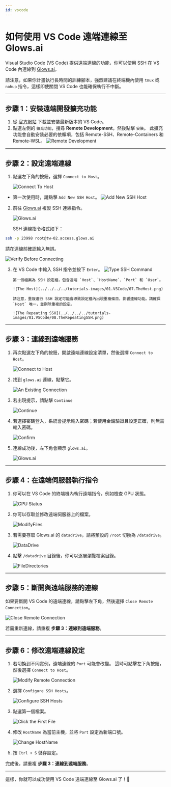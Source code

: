 ```yaml
---
id: vscode
---
```


# 如何使用 VS Code 遠端連線至 Glows.ai

Visual Studio Code (VS Code) 提供遠端連線的功能，你可以使用 SSH 在 VS Code 內連線到 [Glows.ai](https://glows.ai)。

請注意，如果你計畫執行長時間的訓練腳本，強烈建議在終端機內使用 `tmux` 或 `nohup` 指令，這樣即使關閉 VS Code 也能確保執行不中斷。

---

## **步驟 1：安裝遠端開發擴充功能**

1. 從 [官方網站](https://code.visualstudio.com/) 下載並安裝最新版本的 VS Code。
2. 點選左側的 `擴充功能`，搜尋 **Remote Development**，然後點擊 `安裝`。
   此擴充功能會自動安裝必要的依賴項，包括 Remote-SSH、Remote-Containers 和 Remote-WSL。
   ![Remote Development](../../../../tutorials-images/01.VSCode/01.RemoteDevelopment.png)

---

## **步驟 2：設定遠端連線**

1. 點選左下角的按鈕，選擇 `Connect to Host`。

   ![Connect To Host](../../../../tutorials-images/01.VSCode/02.Connect2Host.PNG)

- 第一次使用時，請點擊 `Add New SSH Host`。
  ![Add New SSH Host](../../../../tutorials-images/01.VSCode/03.AddNewSHHHost.PNG)

2. 前往 [Glows.ai](https://glows.ai) 複製 SSH 連線指令。

   ![Glows.ai](../../../../tutorials-images/01.VSCode/04.Glowsai.PNG)

   SSH 連線指令格式如下：

```bash
ssh -p 23998 root@tw-02.access.glows.ai
```

請在連線前確認輸入無誤。

![Verify Before Connecting](../../../../tutorials-images/01.VSCode/05.VerifyBeforeConnecting.png)

3.  在 VS Code 中輸入 SSH 指令並按下 `Enter`。
    ![Type SSH Command](../../../../tutorials-images/01.VSCode/06.TypeSSHCommand.png)

        第一個檔案為 SSH 設定檔，包含遠端 `Host`、`HostName`、`Port` 和 `User`。

        ![The Host](../../../../tutorials-images/01.VSCode/07.TheHost.png)

        請注意，重複進行 SSH 設定可能會導致設定檔內出現重複條目，影響連線功能。請確保 `Host` 唯一，並刪除重複的設定。

        ![The Repeating SSH](../../../../tutorials-images/01.VSCode/08.TheRepeatingSSH.png)

---

## **步驟 3：連線到遠端服務**

1. 再次點選左下角的按鈕，開啟遠端連線設定清單，然後選擇 `Connect to Host`。

   ![Connect to Host](../../../../tutorials-images/01.VSCode/09.Connect2Host.png)

2. 找到 `glows.ai` 連線，點擊它。

   ![An Existing Connection](../../../../tutorials-images/01.VSCode/10.AnExistingConnection.png)

3. 若出現提示，請點擊 `Continue`

   ![Continue](../../../../tutorials-images/01.VSCode/11.Continue.png)

4. 若選擇密碼登入，系統會提示輸入密碼；若使用金鑰驗證且設定正確，則無需輸入密碼。

   ![Confirm](../../../../tutorials-images/01.VSCode/12.Confirm.png)

5. 連線成功後，左下角會顯示 `glows.ai`。

   ![Glows.ai](../../../../tutorials-images/01.VSCode/13.GLowsai.png)

---

## **步驟 4：在遠端伺服器執行指令**

1. 你可以在 VS Code 的終端機內執行遠端指令，例如檢查 GPU 狀態。

   ![GPU Status](../../../../tutorials-images/01.VSCode/14.GPUStatus.png)

2. 你可以存取並修改遠端伺服器上的檔案。

   ![ModifyFiles](../../../../tutorials-images/01.VSCode/15.ModifyFiles.png)

3. 若需要存取 Glows.ai 的 `datadrive`，請將預設的 `/root` 切換為 `/datadrive`。

   ![DataDrive](../../../../tutorials-images/01.VSCode/16.DataDrive.png)

4. 點擊 `/datadrive` 目錄後，你可以逐層瀏覽檔案目錄。

   ![FileDirectories](../../../../tutorials-images/01.VSCode/17.FileDirectories.png)

---

## **步驟 5：斷開與遠端服務的連線**

如果要斷開 VS Code 的遠端連線，請點擊左下角，然後選擇 `Close Remote Connection`。

![Close Remote Connection](../../../../tutorials-images/01.VSCode/18.CloseRemoteConnection.png)

若需重新連線，請重複 **步驟 3：連線到遠端服務**。

---

## **步驟 6：修改遠端連線設定**

1. 若切換到不同實例，遠端連線的 `Port` 可能會改變。
   這時可點擊左下角按鈕，然後選擇 `Connect to Host`。

   ![Modify Remote Connection](../../../../tutorials-images/01.VSCode/19.ModifyRemoteConnection.png)

2. 選擇 `Configure SSH Hosts`。

   ![Configure SSH Hosts](../../../../tutorials-images/01.VSCode/20.ConfigureSSHHosts.png)

3. 點選第一個檔案。

   ![Click the First File](../../../../tutorials-images/01.VSCode/21.TheFirstFile.png)

4. 修改 `HostName` 為當前主機，並將 `Port` 設定為新端口號。

   ![Change HostName](../../../../tutorials-images/01.VSCode/22.ChageHostName.png)

5. 按 `Ctrl + S` 儲存設定。

完成後，請重複 **步驟 3：連線到遠端服務**。

---

這樣，你就可以成功使用 VS Code 遠端連線至 Glows.ai 了！🎉
